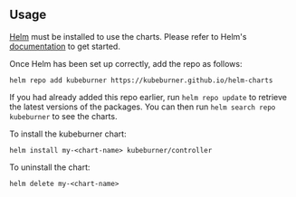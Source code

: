 ## Usage

[Helm](https://helm.sh) must be installed to use the charts.  Please refer to
Helm's [documentation](https://helm.sh/docs) to get started.


Once Helm has been set up correctly, add the repo as follows:

    helm repo add kubeburner https://kubeburner.github.io/helm-charts

If you had already added this repo earlier, run `helm repo update` to retrieve
the latest versions of the packages.  You can then run `helm search repo kubeburner` to see the charts.

To install the kubeburner chart:

    helm install my-<chart-name> kubeburner/controller

To uninstall the chart:

    helm delete my-<chart-name>